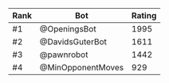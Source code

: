 Rank|Bot|Rating
---|---|---
#1|@OpeningsBot|1995
#2|@DavidsGuterBot|1611
#3|@pawnrobot|1442
#4|@MinOpponentMoves|929
